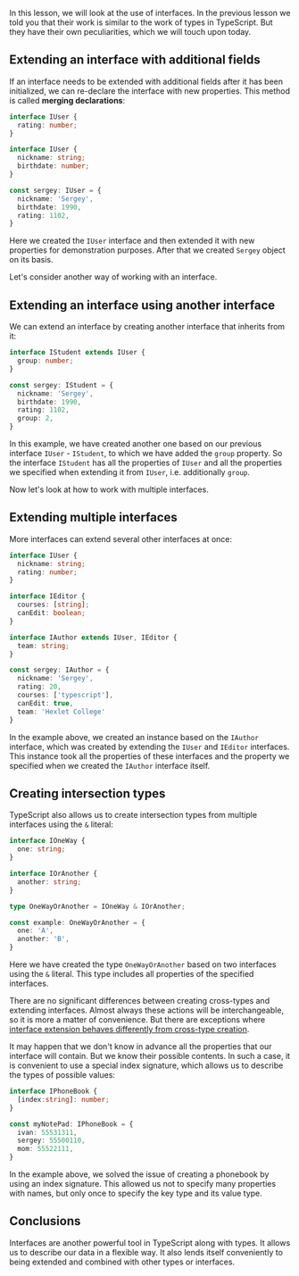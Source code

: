
In this lesson, we will look at the use of interfaces. In the previous lesson we told you that their work is similar to the work of types in TypeScript. But they have their own peculiarities, which we will touch upon today.

## Extending an interface with additional fields

If an interface needs to be extended with additional fields after it has been initialized, we can re-declare the interface with new properties. This method is called **merging declarations**:

```typescript
interface IUser {
  rating: number;
}

interface IUser {
  nickname: string;
  birthdate: number;
}

const sergey: IUser = {
  nickname: 'Sergey',
  birthdate: 1990,
  rating: 1102,
}
```

Here we created the `IUser` interface and then extended it with new properties for demonstration purposes. After that we created `Sergey` object on its basis.

Let's consider another way of working with an interface.

## Extending an interface using another interface

We can extend an interface by creating another interface that inherits from it:

```typescript
interface IStudent extends IUser {
  group: number;
}

const sergey: IStudent = {
  nickname: 'Sergey',
  birthdate: 1990,
  rating: 1102,
  group: 2,
}
```

In this example, we have created another one based on our previous interface `IUser` - `IStudent`, to which we have added the `group` property. So the interface `IStudent` has all the properties of `IUser` and all the properties we specified when extending it from `IUser`, i.e. additionally `group`.

Now let's look at how to work with multiple interfaces.

## Extending multiple interfaces

More interfaces can extend several other interfaces at once:

```typescript
interface IUser {
  nickname: string;
  rating: number;
}

interface IEditor {
  courses: [string];
  canEdit: boolean;
}

interface IAuthor extends IUser, IEditor {
  team: string;
}

const sergey: IAuthor = {
  nickname: 'Sergey',
  rating: 20,
  courses: ['typescript'],
  canEdit: true,
  team: 'Hexlet College'
}
```

In the example above, we created an instance based on the `IAuthor` interface, which was created by extending the `IUser` and `IEditor` interfaces. This instance took all the properties of these interfaces and the property we specified when we created the `IAuthor` interface itself.

## Creating intersection types

TypeScript also allows us to create intersection types from multiple interfaces using the `&` literal:

```typescript
interface IOneWay {
  one: string;
}

interface IOrAnother {
  another: string;
}

type OneWayOrAnother = IOneWay & IOrAnother;

const example: OneWayOrAnother = {
  one: 'A',
  another: 'B',
}
```

Here we have created the type `OneWayOrAnother` based on two interfaces using the `&` literal. This type includes all properties of the specified interfaces.

There are no significant differences between creating cross-types and extending interfaces. Almost always these actions will be interchangeable, so it is more a matter of convenience. But there are exceptions where [interface extension behaves differently from cross-type creation](https://stackoverflow.com/questions/52681316/difference-between-extending-and-intersecting-interfaces-in-typescript).

It may happen that we don't know in advance all the properties that our interface will contain. But we know their possible contents. In such a case, it is convenient to use a special index signature, which allows us to describe the types of possible values:

```typescript
interface IPhoneBook {
  [index:string]: number;
}

const myNotePad: IPhoneBook = {
  ivan: 55531311,
  sergey: 55500110,
  mom: 55522111,
}
```

In the example above, we solved the issue of creating a phonebook by using an index signature. This allowed us not to specify many properties with names, but only once to specify the key type and its value type.

## Conclusions

Interfaces are another powerful tool in TypeScript along with types. It allows us to describe our data in a flexible way. It also lends itself conveniently to being extended and combined with other types or interfaces.
